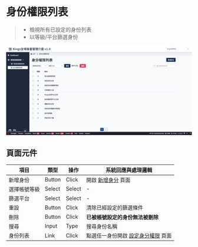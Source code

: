 # 身份權限列表
> - 檢視所有已設定的身份列表
> - 以等級/平台篩選身份


![Alt text](asset/role-list.png)


## 頁面元件

| 項目 | 類型 | 操作 | 系統回應與處理邏輯 |
| --- | --- | --- | --- |
| 新增身份 | Button | Click | 開啟 [新增身分](Pages/Center/role/add-role.md) 頁面 |
| 選擇帳號等級 | Select | Select | - |
| 篩選平台 | Select | Select | - |
| 重設 | Button | Click | 清除已經設定的篩選條件 |
| 刪除 | Button | Click | **已被帳號設定的身份無法被刪除** |
| 搜尋 | Input | Type | 搜尋身份名稱 |
| 身份列表 | Link | Click | 點選任一身份開啟 [設定身分權限](Pages/Center/role/set-role.md) 頁面 |





